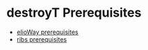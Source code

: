 # destroyT Prerequisites
- [elioWay prerequisites](/prerequisites.html)
- [ribs prerequisites](/ribs/prerequisites.html)

